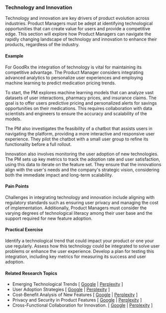### Technology and Innovation

Technology and innovation are key drivers of product evolution across industries. Product Managers must be adept at identifying technological opportunities that can create value for users and provide a competitive edge. This section will explore how Product Managers can navigate the rapidly changing landscape of technology and innovation to enhance their products, regardless of the industry.

#### Example

For GoodRx the integration of technology is vital for maintaining its competitive advantage. The Product Manager considers integrating advanced analytics to personalize user experiences and employing machine learning to predict medication pricing trends.

To start, the PM explores machine learning models that can analyze vast datasets of user interactions, pharmacy prices, and insurance claims. The goal is to offer users predictive pricing and personalized alerts for savings opportunities on their medications. This requires collaboration with data scientists and engineers to ensure the accuracy and scalability of the models.

The PM also investigates the feasibility of a chatbot that assists users in navigating the platform, providing a more interactive and responsive user experience. They pilot the chatbot with a small user group to refine its functionality before a full rollout.

Innovation also involves monitoring the user adoption of new technologies. The PM sets up key metrics to track the adoption rate and user satisfaction, using this data to iterate on the feature set. They ensure that the innovations align with the user's needs and the company's strategic vision, considering both the immediate impact and long-term scalability.

#### Pain Points

Challenges in integrating technology and innovation include aligning with regulatory standards such as ensuring user privacy and managing the cost of implementation. Additionally, Product Managers must consider the varying degrees of technological literacy among their user base and the support required for new feature adoption.

#### Practical Exercise

Identify a technological trend that could impact your product or one your use regularly. Assess how this technology could be integrated to solve user problems or enhance the user experience. Develop a plan for testing this integration, including key metrics for measuring its success and user adoption.

#### Related Research Topics

- Emerging Technological Trends [ [Google](https://www.google.com/search?q=Emerging%20Technological%20Trends%20in%20product%20management) | [Perplexity](https://www.perplexity.ai/?q=Emerging%20Technological%20Trends%20in%20product%20management) ]
- User Adoption Strategies [ [Google](https://www.google.com/search?q=User%20Adoption%20Strategies%20in%20product%20management) | [Perplexity](https://www.perplexity.ai/?q=User%20Adoption%20Strategies%20in%20product%20management) ]
- Cost-Benefit Analysis of New Features [ [Google](https://www.google.com/search?q=Cost-Benefit%20Analysis%20of%20New%20Features%20in%20product%20management) | [Perplexity](https://www.perplexity.ai/?q=Cost-Benefit%20Analysis%20of%20New%20Features%20in%20product%20management) ]
- Privacy and Security in Product Features [ [Google](https://www.google.com/search?q=Privacy%20and%20Security%20in%20Product%20Features%20in%20product%20management) | [Perplexity](https://www.perplexity.ai/?q=Privacy%20and%20Security%20in%20Product%20Features%20in%20product%20management) ]
- Cross-Functional Collaboration for Innovation. [ [Google](https://www.google.com/search?q=Cross-Functional%20Collaboration%20for%20Innovation.%20in%20product%20management) | [Perplexity](https://www.perplexity.ai/?q=Cross-Functional%20Collaboration%20for%20Innovation.%20in%20product%20management) ]


